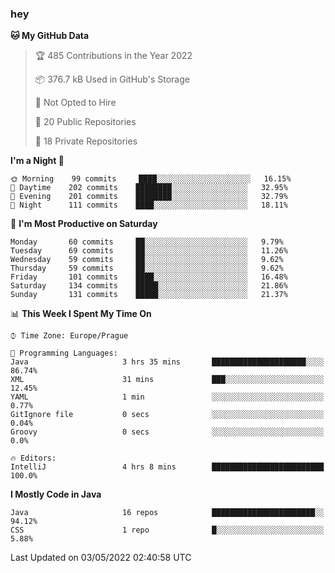 ### hey

<!--START_SECTION:waka-->
**🐱 My GitHub Data** 

> 🏆 485 Contributions in the Year 2022
 > 
> 📦 376.7 kB Used in GitHub's Storage 
 > 
> 🚫 Not Opted to Hire
 > 
> 📜 20 Public Repositories 
 > 
> 🔑 18 Private Repositories  
 > 
**I'm a Night 🦉** 

```text
🌞 Morning    99 commits     ████░░░░░░░░░░░░░░░░░░░░░   16.15% 
🌆 Daytime    202 commits    ████████░░░░░░░░░░░░░░░░░   32.95% 
🌃 Evening    201 commits    ████████░░░░░░░░░░░░░░░░░   32.79% 
🌙 Night      111 commits    ████░░░░░░░░░░░░░░░░░░░░░   18.11%

```
📅 **I'm Most Productive on Saturday** 

```text
Monday       60 commits     ██░░░░░░░░░░░░░░░░░░░░░░░   9.79% 
Tuesday      69 commits     ██░░░░░░░░░░░░░░░░░░░░░░░   11.26% 
Wednesday    59 commits     ██░░░░░░░░░░░░░░░░░░░░░░░   9.62% 
Thursday     59 commits     ██░░░░░░░░░░░░░░░░░░░░░░░   9.62% 
Friday       101 commits    ████░░░░░░░░░░░░░░░░░░░░░   16.48% 
Saturday     134 commits    █████░░░░░░░░░░░░░░░░░░░░   21.86% 
Sunday       131 commits    █████░░░░░░░░░░░░░░░░░░░░   21.37%

```


📊 **This Week I Spent My Time On** 

```text
⌚︎ Time Zone: Europe/Prague

💬 Programming Languages: 
Java                     3 hrs 35 mins       █████████████████████░░░░   86.74% 
XML                      31 mins             ███░░░░░░░░░░░░░░░░░░░░░░   12.45% 
YAML                     1 min               ░░░░░░░░░░░░░░░░░░░░░░░░░   0.77% 
GitIgnore file           0 secs              ░░░░░░░░░░░░░░░░░░░░░░░░░   0.04% 
Groovy                   0 secs              ░░░░░░░░░░░░░░░░░░░░░░░░░   0.0%

🔥 Editors: 
IntelliJ                 4 hrs 8 mins        █████████████████████████   100.0%

```

**I Mostly Code in Java** 

```text
Java                     16 repos            ███████████████████████░░   94.12% 
CSS                      1 repo              █░░░░░░░░░░░░░░░░░░░░░░░░   5.88%

```



 Last Updated on 03/05/2022 02:40:58 UTC
<!--END_SECTION:waka-->

